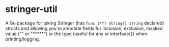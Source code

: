 # stringer-util
A Go package for taking Stringer (has `func (*T) String() string` declared) structs and allowing you to annotate fields for inclusion, exclusion, masked value ("" or "*****") or the type (useful for any or interface{}) when printing/logging.
